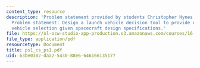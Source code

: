 ```yaml
---
content_type: resource
description: 'Problem statement provided by students Christopher Hynes and Steve Paschall.
  Problem statement: Design a launch vehicle decision tool to provide ease of launch
  vehicle selection given spacecraft design specifications.'
file: https://ol-ocw-studio-app-production.s3.amazonaws.com/courses/16-851-satellite-engineering-fall-2003/63be0302daa2543088e6646166135177_ps1_cs_ps1.pdf
file_type: application/pdf
resourcetype: Document
title: ps1_cs_ps1.pdf
uid: 63be0302-daa2-5430-88e6-646166135177
---
```

